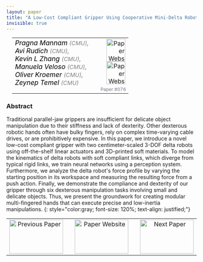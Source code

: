 ```yaml
---
layout: paper
title: "A Low-Cost Compliant Gripper Using Cooperative Mini-Delta Robots for Dexterous Manipulation"
invisible: true
---
```

<table width = "95%" style="padding-left: 15px; margin-left: auto; margin-right: 10px;">
<tr><td style = "vertical-align: top; padding-right: 25px;" rowspan="2">
<span style="color:black; font-size: 110%;"><i>
Pragna Mannam <span style="color:gray; font-size: 85%">(CMU)</span><span style="color:gray; font-size: 100%">,</span><br>  Avi Rudich <span style="color:gray; font-size: 85%">(CMU)</span><span style="color:gray; font-size: 100%">,</span><br>  Kevin L Zhang <span style="color:gray; font-size: 85%">(CMU)</span><span style="color:gray; font-size: 100%">,</span><br>  Manuela  Veloso <span style="color:gray; font-size: 85%">(CMU)</span><span style="color:gray; font-size: 100%">,</span><br>  Oliver Kroemer <span style="color:gray; font-size: 85%">(CMU)</span><span style="color:gray; font-size: 100%">,</span><br>  Zeynep Temel <span style="color:gray; font-size: 85%">(CMU)</span>
</i></span>
</td>
<td style="text-align: right;"><a href="http://www.roboticsproceedings.org/rss17/p076.pdf"><img src="{{ site.baseurl }}/images/paper_link.png" alt="Paper Website" width = "50"  height = "60"/></a><br> <a href="https://sites.google.com/view/mini-delta-robots"><img src="{{ site.baseurl }}/images/website_link.png" alt="Paper Website" width = "50"  height = "60"/></a><br>    </td>
</tr>
<tr>
<td style="color:#777789; text-align:right; font-size: 75%; margin-right:10px;">Paper&nbsp;#076</td>
</tr>
</table>


### Abstract
Traditional parallel-jaw grippers are insufficient for delicate object manipulation due to their stiffness and lack of dexterity. Other dexterous robotic hands often have bulky fingers, rely on complex time-varying cable drives, or are prohibitively expensive. In this paper, we introduce a novel low-cost compliant gripper with two centimeter-scaled 3-DOF delta robots using off-the-shelf linear actuators and 3D-printed soft materials. To model the kinematics of delta robots with soft compliant links, which diverge from typical rigid links, we train neural networks using a perception system. Furthermore, we analyze the delta robot's force profile by varying the starting position in its workspace and measuring the resulting force from a push action. Finally, we demonstrate the compliance and dexterity of our gripper through six dexterous manipulation tasks involving small and delicate objects. Thus, we present the groundwork for creating modular multi-fingered hands that can execute precise and low-inertia manipulations.
{: style="color:gray; font-size: 120%; text-align: justified;"}



<table width="100%">
 <tr>
    <td style="width: 30%; text-align: center;"><a href="{{ site.baseurl }}/program/papers/075/">
<img src="{{ site.baseurl }}/images/previous_icon.png"
       alt="Previous Paper" width = "142"  height = "90"/> 
</a> </td>
<td style="text-align: center;"><a href="{{ site.baseurl }}/program/papers">
<img src="{{ site.baseurl }}/images/overview_icon.png"
       alt="Paper Website" width = "142"  height = "90"/> 
</a> </td>
    <td style="width: 30%; text-align: center;"><a href="{{ site.baseurl }}/program/papers/077/">
    <img src="{{ site.baseurl }}/images/next_icon.png"
        alt="Next Paper" width = "142"  height = "90"/>
    </a></td>
</tr>
</table>